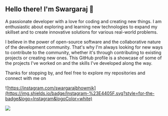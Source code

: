 ## Hello there! I'm Swargaraj 👋

A passionate developer with a love for coding and creating new things. I am enthusiastic about exploring and learning new technologies to expand my skillset and to create innovative solutions for various real-world problems.

I believe in the power of open-source software and the collaborative nature of the development community. That's why I'm always looking for new ways to contribute to the community, whether it's through contributing to existing projects or creating new ones. This GitHub profile is a showcase of some of the projects I've worked on and the skills I've developed along the way.

Thanks for stopping by, and feel free to explore my repositories and connect with me on

![https://instagram.com/swargarajbhowmik](https://img.shields.io/badge/Instagram-%23E4405F.svg?style=for-the-badge&logo=Instagram&logoColor=white)

![](https://komarev.com/ghpvc/?username=swargarajbhowmik&color=blue)
